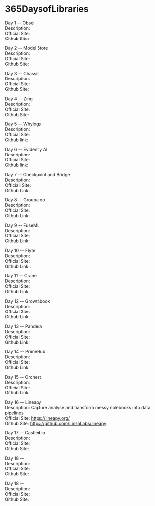 # 365DaysofLibraries
Day 1 -- Obsei <br />
  Description: <br />
  Official Site: <br />
  Github Site: <br />
  
Day 2 -- Model Store <br />
  Description: <br />
  Official Site: <br />
  Github Site: <br />

Day 3 -- Chassis <br />
  Description: <br />
  Official Site: <br />
  Github Site: <br />
  
Day 4 -- Zing <br />
  Description: <br />
  Official Site: <br />
  Github Site: <br />
  
Day 5 -- Whylogs <br />
  Description: <br />
  Official Site: <br />
  Github link: <br />

Day 6 -- Evidently AI <br />
  Description: <br />
  Official Site: <br />
  Github link: <br />
  
Day 7 -- Checkpoint and Bridge <br />
  Description: <br />
  Officiail Site: <br />
  Github Link: <br />
  
Day 8 -- Grouparoo <br />
  Description: <br />
  Official Site: <br />
  Github Link: <br />
 
Day 9 -- FuseML <br />
  Description: <br />
  Official Site: <br />
  Github Link: <br />
  
Day 10 -- Flyte <br />
  Description: <br />
  Official Site: <br />
  Github Link : <br />

Day 11 -- Crane <br />
  Description: <br />
  Official Site: <br />
  Github Link: <br />
  
Day 12 -- Growthbook <br />
  Description: <br />
  Official Site: <br />
  Github Link: <br />
  
Day 13 -- Pandera <br />
  Description: <br />
  Official Site: <br />
  Github Link: <br />
  
Day 14 -- PrimeHub <br />
  Description: <br />
  Official Site: <br />
  Github Link: <br />
  
Day 15 -- Orchest <br />
  Description: <br />
  Official Site: <br />
  Github Link: <br />
  
Day 16 -- Lineapy <br />
  Description: Capture analyse and transform messy notebooks into data pipelines <br />
  Official Site: https://lineapy.org/ <br />
  Github Site: https://github.com/LineaLabs/lineapy
  
Day 17 -- Castled.io <br />
  Description:<br />
  Official Site: <br />
  Github Site: <br />
  
Day 18 --  <br />
  Description: <br/>
  Official Site: <br />
  Github Site: <br />
  
Day 18 --  <br />
  Description: <br/>
  Official Site: <br />
  Github Site: <br />
 
 
